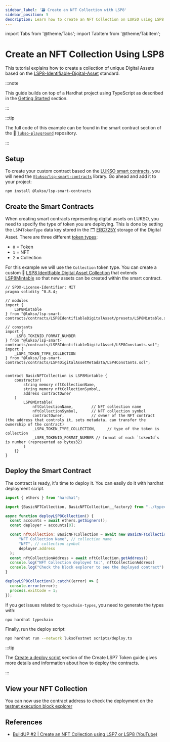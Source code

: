 ```yaml
---
sidebar_label: '🗃 Create an NFT Collection with LSP8'
sidebar_position: 5
description: Learn how to create an NFT Collection on LUKSO using LSP8 Identifiable Digital Asset standard.
---
```


import Tabs from '@theme/Tabs';
import TabItem from '@theme/TabItem';

# Create an NFT Collection Using LSP8

This tutorial explains how to create a collection of unique Digital Assets based on the [LSP8-Identifiable-Digital-Asset](../../standards/tokens/LSP8-Identifiable-Digital-Asset.md) standard.

:::note

This guide builds on top of a Hardhat project using TypeScript as described in the [Getting Started](../smart-contract-developers/getting-started.md) section.

:::

:::tip

The full code of this example can be found in the smart contract section of the 👾 [`lukso-playground`](https://github.com/lukso-network/lukso-playground) repository.

:::

## Setup

To create your custom contract based on the [LUKSO smart contracts](../../contracts/introduction.md), you will need the [`@lukso/lsp-smart-contracts`](../../tools/lsp-smart-contracts/getting-started.md) library. Go ahead and add it to your project:

```shell
npm install @lukso/lsp-smart-contracts
```

## Create the Smart Contracts

When creating smart contracts representing digital assets on LUKSO, you need to specify the type of token you are deploying. This is done by setting the `LSP4TokenType` data key stored in the 🗂️ [ERC725Y](../../standards/lsp-background/erc725.md#erc725y-generic-data-keyvalue-store) storage of the Digital Asset. There are three different [token types](../../standards/tokens/LSP4-Digital-Asset-Metadata.md#lsp4tokentype):

- `0` = Token
- `1` = NFT
- `2` = Collection

For this example we will use the `Collection` token type. You can create a custom 🌄 [LSP8 Identfiable Digital Asset Collection](../../standards/tokens/LSP8-Identifiable-Digital-Asset.md) that extends [LSP8Mintable](../../contracts/contracts/LSP8IdentifiableDigitalAsset/presets/LSP8Mintable.md) so that new assets can be created within the smart contract.

```solidity title="contracts/Example3/BasicNFTCollection.sol"
// SPDX-License-Identifier: MIT
pragma solidity ^0.8.4;

// modules
import {
    LSP8Mintable
} from "@lukso/lsp-smart-contracts/contracts/LSP8IdentifiableDigitalAsset/presets/LSP8Mintable.sol";

// constants
import {
    _LSP8_TOKENID_FORMAT_NUMBER
} from "@lukso/lsp-smart-contracts/contracts/LSP8IdentifiableDigitalAsset/LSP8Constants.sol";
import {
    _LSP4_TOKEN_TYPE_COLLECTION
} from "@lukso/lsp-smart-contracts/contracts/LSP4DigitalAssetMetadata/LSP4Constants.sol";


contract BasicNFTCollection is LSP8Mintable {
    constructor(
        string memory nftCollectionName,
        string memory nftCollectionSymbol,
        address contractOwner
    )
        LSP8Mintable(
            nftCollectionName,        // NFT collection name
            nftCollectionSymbol,      // NFT collection symbol
            contractOwner,            // owner of the NFT contract (the address that controls it, sets metadata, can transfer the ownership of the contract)
            _LSP4_TOKEN_TYPE_COLLECTION,     // type of the token is collection
            _LSP8_TOKENID_FORMAT_NUMBER // format of each `tokenId`s is number (represented as bytes32)
        )
    {}
}
```

## Deploy the Smart Contract

The contract is ready, it's time to deploy it. You can easily do it with hardhat deployment script.

<!-- prettier-ignore-start -->

```js title="scripts/deploy.ts"
import { ethers } from "hardhat";

import {BasicNFTCollection, BasicNFTCollection__factory} from "../typechain-types";

async function deployLSP8Collection() {
  const accounts = await ethers.getSigners();
  const deployer = accounts[0];

  const nftCollection: BasicNFTCollection = await new BasicNFTCollection__factory(deployer).deploy(
      "NFT Collection Name", // collection name
      "NFT", // collection symbol
      deployer.address
  );
  const nftCollectionAddress = await nftCollection.getAddress()
  console.log("NFT Collection deployed to:", nftCollectionAddress)
  console.log("Check the block explorer to see the deployed contract")
}

deployLSP8Collection().catch((error) => {
  console.error(error);
  process.exitCode = 1;
});
```

If you get issues related to `typechain-types`, you need to generate the types with:

```
npx hardhat typechain
```

<!-- prettier-ignore-end -->

Finally, run the deploy script:

```sh
npx hardhat run --network luksoTestnet scripts/deploy.ts
```

:::tip

The [Create a deploy script](./create-lsp7-token#create-a-deploy-script.md) section of the Create LSP7 Token guide gives more details and information about how to deploy the contracts.

:::

## View your NFT Collection

You can now use the contract address to check the deployment on the [testnet execution block explorer](https://explorer.execution.testnet.lukso.network/)

<!-- TODO: add link to NFT marketplaces / dapp that can read such NFTs -->

## References

- [BuildUP #2 | Create an NFT Collection using LSP7 or LSP8 (YouTube)](https://www.youtube.com/watch?v=DMpeMswK12w)
